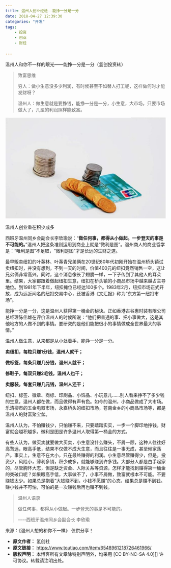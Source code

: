 ```yaml
---
title: 温州人创业经验——能挣一分是一分
date: 2018-04-27 12:39:30
categories: "开发"
tags:
	- 投资
	- 创业
	- 财经

---
```


温州人和你不一样的眼光——能挣一分是一分（氢创投资转）

> 致富思维
> 
> 穷人：做小生意没多少利润，有时候甚至不如替人打工呢，这样做何时才能发财呀？
> 
> 温州人：做生意就是要挣钱，能挣一分是一分，小生意，大市场，只要市场做大了，几厘的利润照样能致富。

![温州人创业经验——能挣一分是一分][RZBE-AFQY-R2UY.jpg]

温州人创业重在积少成多

西班牙温州同乡会副会长李欣瑜说：“**做任何事，都得从小做起。一步登天的事是不可能的。**”温州人把这条准则运用到商业上就是“微利是图”。温州商人的商业哲学是：“唯利是图”不足取，“微利是图”才是长远的生财之道。

最早贩卖纽扣的叶荛林、叶荛青兄弟俩在20世纪80年代初刚开始在温州桥头镇试卖纽扣时，并没有想到，不到一天的时间，价值400元的纽扣竟然销售一空，这让兄弟俩非常高兴。同时，这个消息像长了翅膀一样，一下子传到了其他人的耳朵里。结果，大家都跟着做起纽扣生意，纽扣在桥头镇的小商品市场中越来越占主导地位。到1981年下半年，纽扣摊位已经达100多个。1983年2月，纽扣市场正式开放，成为远近闻名的纽扣交易中心，还被香港《文汇报》称为“东方第一纽扣市场”。

能挣一分是一分，这是温州人获得第一桶金的秘诀。正如香港古谷惠时装有限公司总经理陈伟雄在评价温州人的时候所说：“他们把普通的事、把小事做大，这是其他地方的人做不到的事情。要研究的是他们能把很小的事情做成全世界最大的事情。”

温州人做生意，从来都是从小处着手，能挣一分是一分。

**卖纽扣，每粒只赚1分钱，温州人就干；**

**做标签，每条只赚几分钱，温州人就干；**

**修鞋子，每双只赚2毛钱，温州人也干；**

**卖服装，每套只赚几元钱，温州人还干；**

纽扣、标签、徽章、商标、印刷品、小饰品、小玩意儿……别人看来挣不了多少钱的生意，温州人都在做，而且做得有声有色。如今的温州，小商品做成了大市场。乐清柳市的五金电器市场，永嘉桥头的纽扣市场，苍南金乡的小商品市场等，都是温州人的财富聚宝盆。

温州人认为，不怕赚钱少，只怕赚不来，只要踏踏实实，一步一个脚印地挣钱，财富就会越积越多。微利是图是许多温州人取得第一桶金的方式。

有些人认为，做买卖就要做大买卖，小生意没什么赚头，不屑一顾，这种人往往好高骛远，眼高手低，结果不仅做不成大生意，而且往往是一事无成，甚至倾家荡产。事实上，生意不在大小，只在最终赚得的利润。小生意尽管赚得少，但是，投资少，风险小，薄利多销，积少成多，就能够赚到许多钱。大部分人都是白手起家的，尽管胸怀大志，但是缺乏资金、人际关系等资源，怎样才能找到赚得第一桶金的突破口呢？如果眼高手低，大事做不了，小事不屑做，致富就根本不可能。不要赚钱太少。如果总是抱着“大钱赚不到，小钱不愿赚”的心态，结果总是赚不到钱。赚小钱并不可怕，可怕的是一次赚钱后再也赚不到钱。

> 温州人语录
> 
> 做任何事，都得从小做起。一步登天的事是不可能的。
> 
> \----西班牙温州同乡会副会长 李欣瑜

来源：《温州人想的和你不一样》 仅供分享！


[RZBE-AFQY-R2UY.jpg]: static/resources/crawler/RZBE-AFQY-R2UY.jpg
 *  **原文作者：** 氢创社
 *  **原文链接：** https://www.toutiao.com/item/6548961218726461966/
 *  **版权声明：** 本博客所有文章除特别声明外，均采用 [CC BY-NC-SA 4.0][] 许可协议。转载请注明出处。
